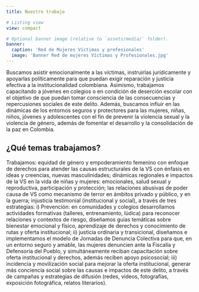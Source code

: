 ```yaml
---
title: Nuestro trabajo

# Listing view
view: compact

# Optional banner image (relative to `assets/media/` folder).
banner:
  caption: 'Red de Mujeres Víctimas y prefesionales'
  image: 'Banner Red de mujeres Víctimas y Profesionales.jpg'
---
```


Buscamos asistir emocionalmente a las víctimas, instruirlas jurídicamente y apoyarlas políticamente para que puedan exigir reparación y justicia efectiva a la institucionalidad colombiana. Asimismo, trabajamos capacitando a jóvenes en colegios o en condición de deserción escolar con el objetivo de que puedan tomar consciencia de las consecuencias y repercusiones sociales de este delito. Además, buscamos influir en las dinámicas de los entornos seguros y protectores para las mujeres, niñas, niños, jóvenes y adolescentes con el fin de prevenir la violencia sexual y la violencia de género, además de fomentar el desarrollo y la consolidación de la paz en Colombia.

## ¿Qué temas trabajamos?

Trabajamos: equidad de género y empoderamiento femenino con enfoque de derechos para atender las causas estructurales de la VS con énfasis en ideas y creencias, nuevas masculinidades; dinámicas regionales e impactos de la VS en la vida de niñas y mujeres: emocionales, salud sexual y reproductiva, participación y protección; las relaciones abusivas de poder causa de VS como mecanismo de terror en  ámbitos privado y público, y en la guerra; injusticia testimonial (institucional y social),  a través de tres estrategias: i) Prevención: en comunidades y colegios desarrollamos actividades formativas (talleres, entrenamiento, lúdica) para reconocer relaciones y contextos de  riesgo, diseñamos guías temáticas sobre bienestar emocional y físico, aprendizaje de derechos y conocimiento de rutas y oferta institucional; ii) justicia ordinaria y transicional, diseñamos e implementamos el modelo de Jornadas de Denuncia Colectiva para que, en un entorno seguro y amable, las mujeres denuncien ante la Fiscalía y Defensoría del Pueblo, y simultáneamente reciban capacitación sobre oferta institucional y derechos, además reciben apoyo psicosocial; iii) incidencia y movilización social para mejorar la oferta institucional, generar más conciencia social sobre las causas e impactos de este delito, a través de campañas y estrategias de difusión (redes, videos, fotografías, exposición fotográfica, relatos literarios).